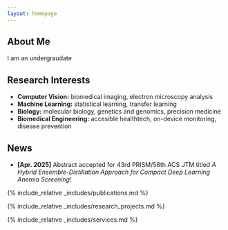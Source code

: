 ```yaml
---
layout: homepage
---
```


<!-- {% include_relative _config.yml %} -->

## About Me

I am an undergraudate 
## Research Interests

- **Computer Vision:** biomedical imaging, electron microscopy analysis
- **Machine Learning:** statistical learning, transfer learning
- **Biology:** molecular biology, genetics and genomics, precision medicine
- **Biomedical Engineering:** accesible healthtech, on-device monitoring, disease prevention

## News

- **[Apr. 2025]** Abstract accepted for 43rd PRISM/58th ACS JTM titled *A Hybrid Ensemble-Distillation Approach for Compact Deep Learning Anemia Screening*!


{% include_relative _includes/publications.md %}

{% include_relative _includes/research_projects.md %}

{% include_relative _includes/services.md %}
